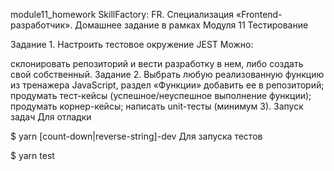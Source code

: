 module11_homework
SkillFactory: FR. Специализация «Frontend-разработчик». Домашнее задание в рамках Модуля 11 Тестирование

Задание 1. Настроить тестовое окружение JEST
Можно:

склонировать репозиторий и вести разработку в нем,
либо создать свой собственный.
Задание 2. Выбрать любую реализованную функцию из тренажера JavaScript, раздел «Функции»
добавить ее в репозиторий;
продумать тест-кейсы (успешное/неуспешное выполнение функции);
продумать корнер-кейсы;
написать unit-тесты (минимум 3).
Запуск задач
Для отладки

$ yarn [count-down|reverse-string]-dev
Для запуска тестов

$ yarn test